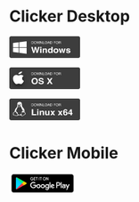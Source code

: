 # Clicker Desktop

[<img src="docs/assets/windows-download.png" alt="Clicker Desktop for Windows" width="127" height="39">](https://github.com/victorkifer/clicker/releases/download/v1.3/ClickerDesktop-1.3-Windows.zip)

[<img src="docs/assets/mac-download.png" alt="Clicker Desktop for Mac" width="127" height="39">](https://github.com/victorkifer/clicker/releases/download/v1.3/ClickerDesktop-1.3-Mac.dmg)

[<img src="docs/assets/linux64-download.png" alt="Clicker Desktop for Linux x64" width="127" height="39">](https://github.com/victorkifer/clicker/releases/download/v1.3/ClickerDesktop-1.3-Linux64.tar.gz)

# Clicker Mobile

[![Clicker on Play Store](images/google-play-badge.png)](https://play.google.com/store/apps/details?id=com.vksolutions.presentationremotecontrol&utm_source=github)
